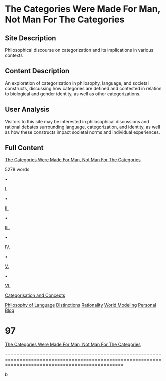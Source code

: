 # The Categories Were Made For Man, Not Man For The Categories

## Site Description
Philosophical discourse on categorization and its implications in various contexts

## Content Description
An exploration of categorization in philosophy, language, and societal constructs, discussing how categories are defined and contested in relation to biological and gender identity, as well as other categorizations.

## User Analysis
Visitors to this site may be interested in philosophical discussions and rational debates surrounding language, categorization, and identity, as well as how these constructs impact societal norms and individual experiences.

## Full Content
[The Categories Were Made For Man, Not Man For The Categories](#)

5278 words

•

[I.](#I_)

•

[II.](#II_)

•

[III.](#III_)

•

[IV.](#IV_)

•

[V.](#V_)

•

[VI.](#VI_)

[](/s/NHXY86jBahi968uW4/p/895quRDaK6gR2rM82 "Diseased thinking: dissolving questions about disease")

[Categorisation and Concepts](/s/NHXY86jBahi968uW4)

[](/s/NHXY86jBahi968uW4/p/yCWPkLi8wJvewPbEp "The noncentral fallacy - the worst argument in the world?")

[Philosophy of Language](/tag/philosophy-of-language)
[Distinctions](/tag/distinctions)
[Rationality](/tag/rationality)
[World Modeling](/tag/world-modeling)
[Personal Blog](/posts/5conQhfa4rgb4SaWx/site-guide-personal-blogposts-vs-frontpage-posts)

[](#)

97
==

[The Categories Were Made For Man, Not Man For The Categories](/posts/aMHq4mA2PHSM2TMoH/the-categories-were-made-for-man-not-man-for-the-categories)

=====================================================================================================================================================

b